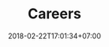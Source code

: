 ---
title: 'Careers'
sales: 'SALES'
date: 2018-02-22T17:01:34+07:00
careerHeading: "Join the"
careerSubHeading: 'Stream Team'
careerContent: 'We’re growing, are you ready to grow with us? If you are an innovative, creative thinker who is passionate about technology and how it can change the way people experience media, we would love to hear from you. Email us at careers @ realeyes.com and let us know how you would be a good fit for our team! 
'
---